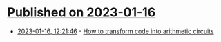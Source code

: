 # [Published on 2023-01-16](index.md)

* [2023-01-16, 12:21:46](https://news.ycombinator.com/item?id=34399898) - [How to transform code into arithmetic circuits](https://www.notamonadtutorial.com/how-to-transform-code-into-arithmetic-circuits/)
